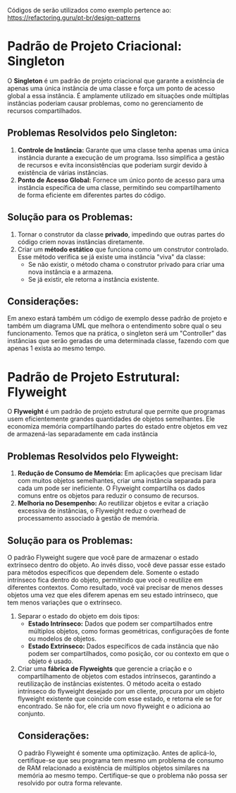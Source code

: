 Códigos de serão utilizados como exemplo pertence ao: https://refactoring.guru/pt-br/design-patterns


<h1><strong>Padrão de Projeto Criacional: Singleton</strong></h1>

<p>
O <strong>Singleton</strong> é um padrão de projeto criacional que garante a existência de apenas uma única instância de uma classe e força um ponto de acesso global a essa instância. É amplamente utilizado em situações onde múltiplas instâncias poderiam causar problemas, como no gerenciamento de recursos compartilhados.
</p>

<h2>Problemas Resolvidos pelo Singleton:</h2>
<ol>
  <li><strong>Controle de Instância:</strong> Garante que uma classe tenha apenas uma única instância durante a execução de um programa. Isso simplifica a gestão de recursos e evita inconsistências que poderiam surgir devido à existência de várias instâncias.</li>
  <li><strong>Ponto de Acesso Global:</strong> Fornece um único ponto de acesso para uma instância específica de uma classe, permitindo seu compartilhamento de forma eficiente em diferentes partes do código.</li>
</ol>

<h2>Solução para os Problemas:</h2>
<ol>
  <li>
    Tornar o construtor da classe <strong>privado</strong>, impedindo que outras partes do código criem novas instâncias diretamente.
  </li>
  <li>
    Criar um <strong>método estático</strong> que funciona como um construtor controlado. Esse método verifica se já existe uma instância "viva" da classe:
    <ul>
      <li>Se não existir, o método chama o construtor privado para criar uma nova instância e a armazena.</li>
      <li>Se já existir, ele retorna a instância existente.</li>
    </ul>
  </li>
</ol>

<h2>Considerações:</h2>
<p>
  Em anexo estará também um código de exemplo desse padrão de projeto e também um diagrama UML que melhora o entendimento sobre qual o seu funcionamento.
  Temos que na prática, o singleton será um "Controller" das instâncias que serão geradas de uma determinada classe, fazendo com que apenas 1 exista ao mesmo tempo.
</p>

<h1><strong>Padrão de Projeto Estrutural: Flyweight</strong></h1>

<p>
O <strong>Flyweight</strong> é um padrão de projeto estrutural que permite que programas usem eficientemente grandes quantidades de objetos semelhantes.
    Ele economiza memória compartilhando partes do estado entre objetos em vez de armazená-las separadamente em cada instância
</p>

<h2>Problemas Resolvidos pelo Flyweight:</h2>
<ol>
    <li><strong>Redução de Consumo de Memória:</strong> Em aplicações que precisam lidar com muitos objetos semelhantes, criar uma instância separada para cada um pode ser ineficiente. O Flyweight compartilha os dados comuns entre os objetos para reduzir o consumo de recursos.</li>
    <li><strong>Melhoria no Desempenho:</strong> Ao reutilizar objetos e evitar a criação excessiva de instâncias, o Flyweight reduz o overhead de processamento associado à gestão de memória.</li>
</ol>

<h2>Solução para os Problemas:</h2>
<p>
  O padrão Flyweight sugere que você pare de armazenar o estado extrínseco dentro do objeto. Ao invés disso, você deve passar esse estado para métodos específicos que dependem dele. Somente o estado intrínseco fica dentro do objeto, permitindo que você o reutilize em 
  diferentes contextos. Como resultado, você vai precisar de menos desses objetos uma vez que eles diferem apenas em seu estado intrínseco, que tem menos variações que o extrínseco.
</p>
<ol>
    <li>
        Separar o estado do objeto em dois tipos:
        <ul>
            <li><strong>Estado Intrínseco:</strong> Dados que podem ser compartilhados entre múltiplos objetos, como formas geométricas, configurações de fonte ou modelos de objetos.</li>
            <li><strong>Estado Extrínseco:</strong> Dados específicos de cada instância que não podem ser compartilhados, como posição, cor ou contexto em que o objeto é usado.</li>
        </ul>
    </li>
    <li>
        Criar uma <strong>fábrica de Flyweights</strong>  que gerencie a criação e o compartilhamento de objetos com estados intrínsecos, garantindo a reutilização de instâncias existentes. O método aceita o estado intrínseco do flyweight desejado por um cliente, procura por um objeto flyweight existente que coincide com esse estado, e retorna ele se for encontrado. Se não for, ele cria um novo flyweight e o adiciona ao conjunto.
    </li>

<h2>Considerações:</h2>
<p>
O padrão Flyweight é somente uma optimização. Antes de aplicá-lo, certifique-se que seu programa tem mesmo um problema de consumo de RAM relacionado a existência de múltiplos objetos similares na memória ao mesmo tempo. Certifique-se que o problema não possa ser resolvido por outra forma relevante.
</p>
